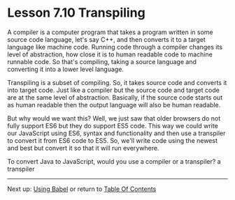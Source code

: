 # Lesson 7.10 Transpiling

A compiler is a computer program that takes a program written in some source code language, let's say C++, and then converts it to a target language like machine code. Running code through a compiler changes its level of abstraction, how close it is to human readable code to machine runnable code. So that's compiling, taking a source language and converting it into a lower level language. 

Transpiling is a subset of compiling. So, it takes source code and converts it into target code. Just like a compiler but the source code and target code are at the same level of abstraction. Basically, if the source code starts out as human readable then the output language will also be human readable. 

But why would we want this? Well, we just saw that older browsers do not fully support ES6 but they do support ES5 code. This way we could write our JavaScript using ES6, syntax and functionality and then use a transpiler to convert it from ES6 code to ES5. So, we'll write code using the newest and best but convert it so that it will run everywhere.

To convert Java to JavaScript, would you use a compiler or a transpiler?
a transpiler

- - -
Next up: [Using Babel](ND024_Part3_Lesson07_11.md) or return to [Table Of Contents](./ND024_TableOfContents.md)
